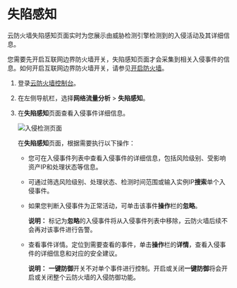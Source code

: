 # 失陷感知

云防火墙失陷感知页面实时为您展示由威胁检测引擎检测到的入侵活动及其详细信息。

您需要先开启互联网边界防火墙开关，失陷感知页面才会采集到相关入侵事件的信息。如何开启互联网边界防火墙开关，请参见[开启防火墙](/intl.zh-CN/快速入门/开启防火墙.md)。

1.  登录[云防火墙控制台](https://yundun.console.aliyun.com/?p=cfwnext)。

2.  在左侧导航栏，选择**网络流量分析** \> **失陷感知**。

3.  在**失陷感知**页面查看入侵事件详细信息。

    ![入侵检测页面](https://static-aliyun-doc.oss-accelerate.aliyuncs.com/assets/img/zh-CN/1417068951/p77490.png)

    在**失陷感知**页面，根据需要执行以下操作：

    -   您可在入侵事件列表中查看入侵事件的详细信息，包括风险级别、受影响资产IP和处理状态等信息。
    -   可通过筛选风险级别、处理状态、检测时间范围或输入实例IP**搜索**单个入侵事件。
    -   如果您判断入侵事件为正常活动，可单击该事件**操作**栏的**忽略**。

        **说明：** 标记为**忽略**的入侵事件将从入侵事件列表中移除，云防火墙后续不会再对该事件进行告警。

    -   查看事件详情。定位到需要查看的事件，单击**操作**栏的**详情**，查看入侵事件的详细信息和对应的安全建议。

        **说明：** **一键防御**开关不对单个事件进行控制。开启或关闭**一键防御**将会开启或关闭整个云防火墙的入侵防御功能。



